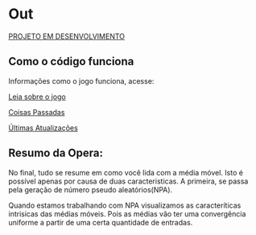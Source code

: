# Out
[PROJETO EM DESENVOLVIMENTO](https://github.com/oziieljuniior/Out/tree/main/python_project/Nimes)
## Como o código funciona
Informações como o jogo funciona, acesse:

[Leia sobre o jogo](https://github.com/oziieljuniior/Out/blob/main/notes/sobre_jogo.md)

[Coisas Passadas](https://github.com/oziieljuniior/Out/blob/main/notes/CoisasP.md)

[Últimas Atualizações](https://github.com/oziieljuniior/Out/blob/main/notes/update_27_07.md)

## Resumo da Opera:
No final, tudo se resume em como você lida com a média móvel. Isto é possível apenas por causa de duas caracteristicas.
A primeira, se passa pela geração de número pseudo aleatórios(NPA).

Quando estamos trabalhando com NPA visualizamos as caracteríticas intrisicas das médias móveis. Pois as médias vão ter uma convergência uniforme a partir de uma certa quantidade de entradas.


